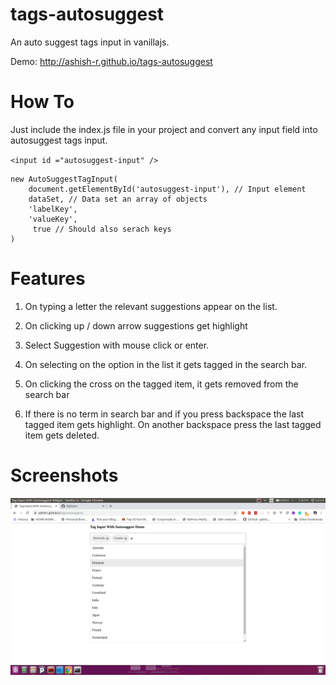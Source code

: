 # tags-autosuggest
An auto suggest tags input in vanillajs. 


Demo: http://ashish-r.github.io/tags-autosuggest

# How To
Just include the index.js file in your project and convert any input field into autosuggest tags input.

` <input id ="autosuggest-input" />  `

    new AutoSuggestTagInput(
        document.getElementById('autosuggest-input'), // Input element
        dataSet, // Data set an array of objects
        'labelKey',
        'valueKey',
         true // Should also serach keys
    )

# Features
1. On typing a letter the relevant suggestions appear on the list.

2. On clicking up / down arrow suggestions get highlight

3. Select Suggestion with mouse click or enter.

4. On selecting on the option in the list it gets tagged in the search bar.

5. On clicking the cross on the tagged item, it gets removed from the search bar

6. If there is no term in search bar and if you press backspace the last tagged item gets highlight. On another backspace press the last tagged item gets deleted.


# Screenshots
![Autosuggest Tab Input][Autosuggest Tab Input]

[Autosuggest Tab Input]: https://github.com/ashish-r/tags-autosuggest/blob/master/screenshot.png

